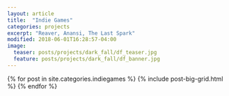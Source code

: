 ```yaml
---
layout: article
title:  "Indie Games"
categories: projects
excerpt: "Reaver, Anansi, The Last Spark"
modified: 2018-06-01T16:28:57-04:00
image:
  teaser: posts/projects/dark_fall/df_teaser.jpg
  feature: posts/projects/dark_fall/df_banner.jpg
---
```


<div class="tiles">
{% for post in site.categories.indiegames %}
  {% include post-big-grid.html %}
{% endfor %}
</div><!-- /.tiles -->


